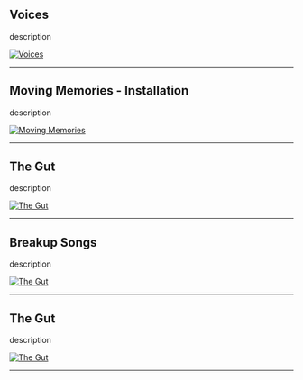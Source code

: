 ## Voices

description

[![Voices](http://img.youtube.com/vi/UE1jgQYh6sk/0.jpg)](http://www.youtube.com/watch?v=UE1jgQYh6sk)

---

## Moving Memories - Installation

description

[![Moving Memories](http://img.youtube.com/vi/6lAVzRQlySU/0.jpg)](http://www.youtube.com/watch?v=6lAVzRQlySU)

---

## The Gut

description

[![The Gut](http://img.youtube.com/vi/wedHQ1siDS8/0.jpg)](http://www.youtube.com/watch?v=wedHQ1siDS8)

---

## Breakup Songs

description

[![The Gut](http://img.youtube.com/vi/AK2nIfkE668/0.jpg)](http://www.youtube.com/watch?v=AK2nIfkE668)

---

## The Gut

description

[![The Gut](http://img.youtube.com/vi/wedHQ1siDS8/0.jpg)](http://www.youtube.com/watch?v=wedHQ1siDS8)

---
